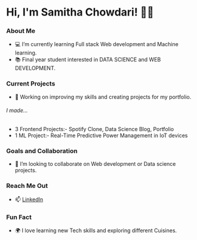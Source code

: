 # Hi, I'm Samitha Chowdari! 👋🌱

### About Me
- 💻 I’m currently learning Full stack Web development and Machine learning.
- 📚 Final year student interested in DATA SCIENCE and WEB DEVELOPMENT.

### Current Projects
- 🚀 Working on improving my skills and creating projects for my portfolio.
###### I made...
- 3 Frontend Projects:- Spotify Clone, Data Science Blog, Portfolio
- 1 ML Project:- Real-Time Predictive Power Management in IoT devices

### Goals and Collaboration
- 🤝 I’m looking to collaborate on Web development or Data science projects.

### Reach Me Out
- 📫 [LinkedIn](https://www.linkedin.com/in/samitha-chowdari-8451902b2/)

### Fun Fact
- 🌍 I love learning new Tech skills and exploring different Cuisines.
